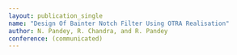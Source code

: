 ```yaml
---
layout: publication_single
name: "Design Of Bainter Notch Filter Using OTRA Realisation"
author: N. Pandey, R. Chandra, and R. Pandey
conference: (communicated)
---
```

